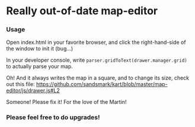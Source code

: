 # Really out-of-date map-editor

### Usage

Open index.html in your favorite browser, and click the right-hand-side of the window to init it (bug...)

In your developer console, write `parser.gridToText(drawer.manager.grid)` to actually parse your map.

Oh! And it always writes the map in a square, and to change its size, check out this file: https://github.com/sandsmark/kart/blob/master/map-editor/js/drawer.js#L2

Someone! Please fix it! For the love of the Martin!

### Please feel free to do upgrades!
